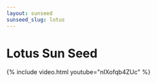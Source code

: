 ```yaml
---
layout: sunseed
sunseed_slug: lotus
---
```


# Lotus Sun Seed

{% include video.html youtube="nIXofqb4ZUc" %}
